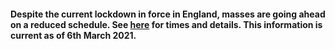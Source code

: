#### Despite the current lockdown in force in England, masses are going ahead on a reduced schedule. See [here](../pages/masstimes.htm?refresh=y) for times and details. This information is current as of 6th March 2021. 